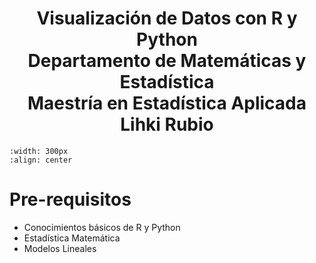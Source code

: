 <center> 
<h1>
Visualización de Datos con R y Python</br>
Departamento de Matemáticas y Estadística</br>
Maestría en Estadística Aplicada</br>
Lihki Rubio
</h1>
</center>

```{image} figures/logo_uninorte.png
:width: 300px
:align: center
```

# Pre-requisitos
- Conocimientos básicos de R y Python
- Estadística Matemática
- Modelos Lineales
